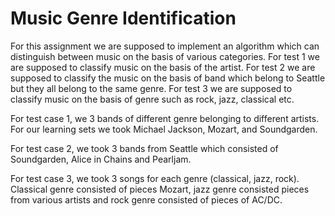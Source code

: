 # Music Genre Identification

For this assignment we are supposed to implement an algorithm which can distinguish between music on the basis of various categories. For test 1 we are supposed to classify music on the basis of the artist. For test 2 we are supposed to classify the music on the basis of band which belong to Seattle but they all belong to the same genre. For test 3 we are supposed to classify music on the basis of genre such as rock, jazz, classical etc.

For test case 1, we 3 bands of different genre belonging to different artists. For our learning sets we took Michael Jackson, Mozart, and Soundgarden.

For test case 2, we took 3 bands from Seattle which consisted of Soundgarden, Alice in Chains and Pearljam.

For test case 3, we took 3 songs for each genre (classical, jazz, rock). Classical genre consisted of pieces Mozart, jazz genre consisted pieces from various artists and rock genre consisted of pieces of AC/DC.
